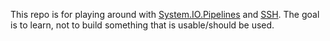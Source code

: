 This repo is for playing around with [System.IO.Pipelines](https://devblogs.microsoft.com/dotnet/system-io-pipelines-high-performance-io-in-net/) and [SSH](https://en.wikipedia.org/wiki/Secure_Shell).
The goal is to learn, not to build something that is usable/should be used.